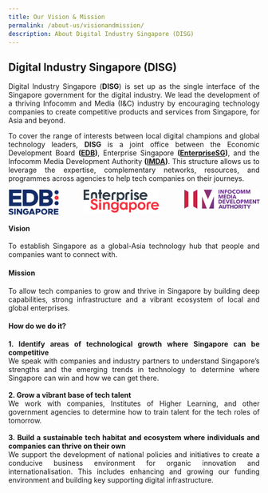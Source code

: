 ```yaml
---
title: Our Vision & Mission
permalink: /about-us/visionandmission/
description: About Digital Industry Singapore (DISG)
---
```

##  Digital Industry Singapore (DISG) 
<p align="justify">Digital Industry Singapore (<b>DISG</b>) is set up as the single interface of the Singapore government for the digital industry. We lead the development of a thriving Infocomm and Media (I&amp;C) industry by encouraging technology companies to create competitive products and services from Singapore, for Asia and beyond.</p>
<p align="justify">To cover the range of interests between local digital champions and global technology leaders, <b>DISG</b> is a joint office between the Economic Development Board <b>(<a target="\_blank" href="https://www.edb.gov.sg/">EDB</a>)</b>, Enterprise Singapore <b>(<a target="\_blank" href="https://www.enterprisesg.gov.sg/">EnterpriseSG</a>)</b>, and the Infocomm Media Development Authority <b>(<a target="\_blank" href="https://www.imda.gov.sg/">IMDA</a>)</b>. This structure allows us to leverage the expertise, complementary networks, resources, and programmes across agencies to help tech companies on their journeys.</p>
<div style="text-align: center;">
<img style="float: left; max-width: 20%; margin-right: 10px;" src="/images/edb%20logo.png">
<img style="display: inline; max-width: 30%" src="/images/esg%20logo.png">
<img style="float: right; max-width: 30%; margin-left: 10px;" src="/images/imda%20logo.png"></div>

#### **Vision**
<p align="justify">To establish Singapore as a global-Asia technology hub that people and companies want to connect with.</p>

#### **Mission**
<p align="justify">To allow tech companies to grow and thrive in Singapore by building deep capabilities, strong infrastructure and a vibrant ecosystem of local and global enterprises.</p>

#### **How do we do it?**
<p align="justify"><b>1. Identify areas of technological growth where Singapore can be competitive<br></b>
We speak with companies and industry partners to understand Singapore’s strengths and the emerging trends in technology to determine where Singapore can win and how we can get there.<br><br>
<b>2. Grow a vibrant base of tech talent<br></b>
We work with companies, Institutes of Higher Learning, and other government agencies to determine how to train talent for the tech roles of tomorrow. <br><br> 
<b>3.	Build a sustainable tech habitat and ecosystem where individuals and companies can thrive on their own<br></b>
We support the development of national policies and initiatives to create a conducive business environment for organic innovation and internationalisation. This includes enhancing and growing our funding environment and building key supporting digital infrastructure.</p>
<br>